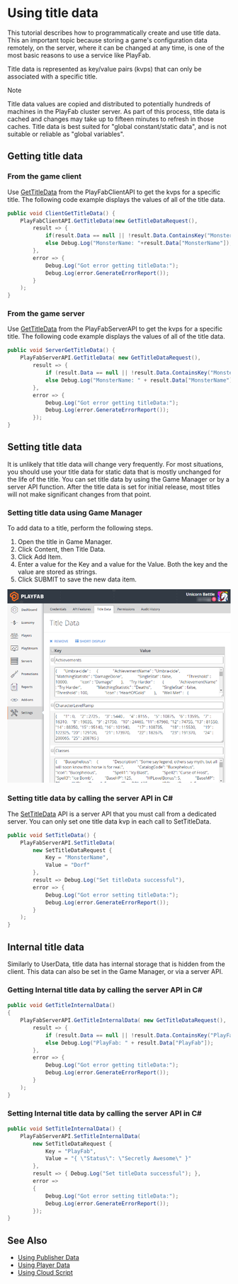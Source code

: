 # Using title data

This tutorial describes how to programmatically create and use title data. This an important topic because storing a game's configuration data remotely, on the server, where it can be changed at any time, is one of the most basic reasons to use a service like PlayFab.

Title data is represented as key/value pairs (kvps) that can only be associated with a specific title.

> [!NOTE]
> Title data values are copied and distributed to potentially hundreds of machines in the PlayFab cluster server. As part of this process, title data is cached and changes may take up to fifteen minutes to refresh in those caches. Title data is best suited for "global constant/static data", and is not suitable or reliable as "global variables".

## Getting title data

### From the game client

Use [GetTitleData](https://api.playfab.com/documentation/Client/method/GetTitleData) from the PlayFabClientAPI to get the kvps for a specific title. The following code example displays the values of all of the title data.

```csharp
public void ClientGetTitleData() {
    PlayFabClientAPI.GetTitleData(new GetTitleDataRequest(),
        result => {
            if(result.Data == null || !result.Data.ContainsKey("MonsterName")) Debug.Log("No MonsterName");
            else Debug.Log("MonsterName: "+result.Data["MonsterName"]);
        },
        error => {
            Debug.Log("Got error getting titleData:");
            Debug.Log(error.GenerateErrorReport());
        }
    );
}
```

### From the game server

Use [GetTitleData](https://api.playfab.com/documentation/Server/method/GetTitleData) from the PlayFabServerAPI to get the kvps for a specific title. The following code example displays the values of all of the title data.

```csharp
public void ServerGetTitleData() {
    PlayFabServerAPI.GetTitleData( new GetTitleDataRequest(),
        result => {
            if (result.Data == null || !result.Data.ContainsKey("MonsterName")) Debug.Log("No MonsterName");
            else Debug.Log("MonsterName: " + result.Data["MonsterName"]);
        },
        error => {
            Debug.Log("Got error getting titleData:");
            Debug.Log(error.GenerateErrorReport());
        });
}
```

## Setting title data

It is unlikely that title data will change very frequently. For most situations, you should use your title data for static data that is mostly unchanged for the life of the title. You can set title data by using the Game Manager or by a server API function. After the title data is set for initial release, most titles will not make significant changes from that point.

### Setting title data using Game Manager

To add data to a title, perform the following steps.

1. Open the title in Game Manager.
2. Click Content, then Title Data.
3. Click Add Item.
4. Enter a value for the Key and a value for the Value. Both the key and the value are stored as strings.
5. Click SUBMIT to save the new data item.

![Game Manager - Set Title Data](media/tutorials/game-manager-set-title-data.png)  

### Setting title data by calling the server API in C#

The [SetTitleData](https://api.playfab.com/documentation/Server/method/SetTitleData) API is a server API that you must call from a dedicated server. You can only set one title data kvp in each call to SetTitleData.

```csharp
public void SetTitleData() {
    PlayFabServerAPI.SetTitleData(
        new SetTitleDataRequest {
            Key = "MonsterName",
            Value = "Dorf"
        }, 
        result => Debug.Log("Set titleData successful"),
        error => {
            Debug.Log("Got error setting titleData:");
            Debug.Log(error.GenerateErrorReport());
        }
    );
}
```

## Internal title data

Similarly to UserData, title data has internal storage that is hidden from the client. This data can also be set in the Game Manager, or via a server API.

### Getting Internal title data by calling the server API in C#

```csharp
public void GetTitleInternalData()
{
    PlayFabServerAPI.GetTitleInternalData( new GetTitleDataRequest(),
        result => {
            if (result.Data == null || !result.Data.ContainsKey("PlayFab")) Debug.Log("No PlayFab");
            else Debug.Log("PlayFab: " + result.Data["PlayFab"]);
        },
        error => {
            Debug.Log("Got error getting titleData:");
            Debug.Log(error.GenerateErrorReport());
        }
    );
}
```

### Setting Internal title data by calling the server API in C#

```csharp
public void SetTitleInternalData() {
    PlayFabServerAPI.SetTitleInternalData(
        new SetTitleDataRequest {
            Key = "PlayFab",
            Value = "{ \"Status\": \"Secretly Awesome\" }"
        }, 
        result => { Debug.Log("Set titleData successful"); },
        error =>
        {
            Debug.Log("Got error setting titleData:");
            Debug.Log(error.GenerateErrorReport());
        });
}
```

## See Also

- [Using Publisher Data](../../config/titledata/using-publisher-data)
- [Using Player Data](../../data/playerdata/using-player-data)
- [Using Cloud Script](../../automation/cloudscript/using-cloudscript)

